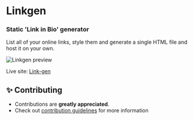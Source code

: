 # Linkgen

### Static 'Link in Bio' generator

List all of your online links, style them and generate a single HTML file and host it on your own.

![Linkgen preview](https://user-images.githubusercontent.com/91387097/155099294-633d6e33-8519-4365-aa36-95780ad5d88a.gif)

Live site: [Link-gen](https://link-gen.netlify.app/)

## ✨ Contributing

- Contributions are **greatly appreciated**.
- Check out [contribution guidelines](/CONTRIBUTING.md) for more information
